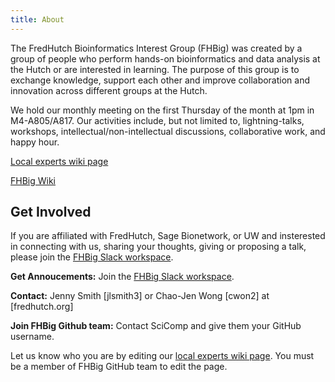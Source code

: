 ```yaml
---
title: About
---
```


The FredHutch Bioinformatics Interest Group (FHBig) was created by a group of people who perform hands-on bioinformatics and data analysis at the Hutch or are interested in learning. The purpose of this group is to exchange knowledge, support each other and improve collaboration and innovation across different groups at the Hutch.

We hold our monthly meeting on the first Thursday of the month at 1pm in M4-A805/A817. Our activities include, but not limited to, lightning-talks, workshops, intellectual/non-intellectual discussions, collaborative work, and happy hour.  

[Local experts wiki page](https://github.com/FredHutch/FHBig/wiki/Expertise)

[FHBig Wiki](https://github.com/FredHutch/FHBig/wiki)

## Get Involved

If you are affiliated with FredHutch, Sage Bionetwork, or UW and
insterested in connecting with us, sharing your thoughts, giving or proposing a talk, please join the
[FHBig Slack workspace](https://fhbig.slack.com).

__Get Annoucements:__ Join the [FHBig Slack workspace](https://fhbig.slack.com).

__Contact:__ Jenny Smith [jlsmith3] or Chao-Jen Wong [cwon2] at [fredhutch.org]

__Join FHBig Github team:__ Contact SciComp and give them your GitHub username.

Let us know who you are by editing our [local experts wiki page](https://github.com/FredHutch/FHBig/wiki/Expertise). You must be a member of FHBig GitHub team to edit the page.
